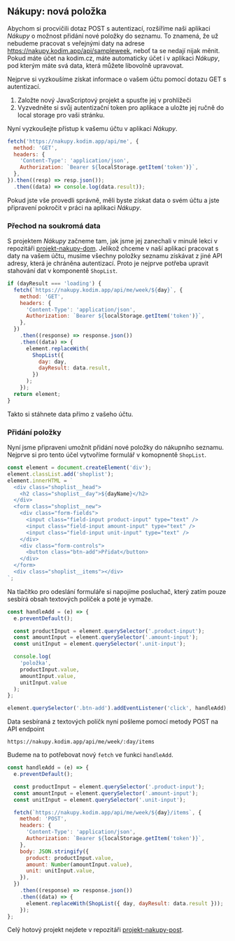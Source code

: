 ## Nákupy: nová položka

Abychom si procvičili dotaz POST s autentizací, rozšíříme naši aplikaci _Nákupy_ o možnost přidání nové položky do seznamu. To znamená, že už nebudeme pracovat s veřejnými daty na adrese https://nakupy.kodim.app/api/sampleweek, neboť ta se nedají nijak měnit. Pokud máte účet na kodim.cz, máte automaticky účet i v aplikaci _Nákupy_, pod kterým máte svá data, která můžete libovolně upravovat.

Nejprve si vyzkoušíme získat informace o vašem účtu pomocí dotazu GET s autentizací.

1. Založte nový JavaScriptový projekt a spusťte jej v prohlížeči
1. Vyzvedněte si svůj autentizační token pro aplikace a uložte jej ručně do local storage pro vaši stránku.

Nyní vyzkoušejte přístup k vašemu účtu v aplikaci _Nákupy_.

```js
fetch('https://nakupy.kodim.app/api/me', {
  method: 'GET',
  headers: {
    'Content-Type': 'application/json',
    Authorization: `Bearer ${localStorage.getItem('token')}`,
  },
}).then((resp) => resp.json());
  .then((data) => console.log(data.result));
```

Pokud jste vše provedli správně, měli byste získat data o svém účtu a jste připravení pokročit v práci na aplikaci _Nákupy_.

### Přechod na soukromá data

S projektem _Nákupy_ začneme tam, jak jsme jej zanechali v minulé lekci v repozitáři [projekt-nakupy-dom](https://github.com/Czechitas-podklady-WEB/projekt-nakupy-dom). Jelikož chceme v naší aplikaci pracovat s daty na vašem účtu, musíme všechny položky seznamu získávat z jiné API adresy, která je chráněna autentizací. Proto je nejprve potřeba upravit stahování dat v komponentě `ShopList`.

```js
if (dayResult === 'loading') {
  fetch(`https://nakupy.kodim.app/api/me/week/${day}`, {
    method: 'GET',
    headers: {
      'Content-Type': 'application/json',
      Authorization: `Bearer ${localStorage.getItem('token')}`,
    },
  })
    .then((response) => response.json())
    .then((data) => {
      element.replaceWith(
        ShopList({
          day: day,
          dayResult: data.result,
        })
      );
    });
  return element;
}
```

Takto si stáhnete data přímo z vašeho účtu.

### Přidání položky

Nyní jsme připraveni umožnit přidání nové položky do nákupního seznamu. Nejprve si pro tento účel vytvoříme formulář v komopnentě `ShopList`.

```js
const element = document.createElement('div');
element.classList.add('shoplist');
element.innerHTML = `
  <div class="shoplist__head">
    <h2 class="shoplist__day">${dayName}</h2>
  </div>
  <form class="shoplist__new">
    <div class="form-fields">  
      <input class="field-input product-input" type="text" />
      <input class="field-input amount-input" type="text" />
      <input class="field-input unit-input" type="text" />
    </div>
    <div class="form-controls">
      <button class="btn-add">Přidat</button>
    </div>
  </form>
  <div class="shoplist__items"></div>
`;
```

Na tlačítko pro odeslání formuláře si napojíme posluchač, který zatím pouze sesbírá obsah textových políček a poté je vymaže.

```js
const handleAdd = (e) => {
  e.preventDefault();

  const productInput = element.querySelector('.product-input');
  const amountInput = element.querySelector('.amount-input');
  const unitInput = element.querySelector('.unit-input');

  console.log(
    'položka',
    productInput.value,
    amountInput.value,
    unitInput.value
  );
};

element.querySelector('.btn-add').addEventListener('click', handleAdd);
```

Data sesbíraná z textových políčk nyní pošleme pomocí metody POST na API endpoint

```
https://nakupy.kodim.app/api/me/week/:day/items
```

Budeme na to potřebovat nový `fetch` ve funkci `handleAdd`.

```js
const handleAdd = (e) => {
  e.preventDefault();

  const productInput = element.querySelector('.product-input');
  const amountInput = element.querySelector('.amount-input');
  const unitInput = element.querySelector('.unit-input');

  fetch(`https://nakupy.kodim.app/api/me/week/${day}/items`, {
    method: 'POST',
    headers: {
      'Content-Type': 'application/json',
      Authorization: `Bearer ${localStorage.getItem('token')}`,
    },
    body: JSON.stringify({
      product: productInput.value,
      amount: Number(amountInput.value),
      unit: unitInput.value,
    }),
  })
    .then((response) => response.json())
    .then((data) => {
      element.replaceWith(ShopList({ day, dayResult: data.result }));
    });
};
```

Celý hotový projekt nejdete v repozitáři [projekt-nakupy-post](https://github.com/Czechitas-podklady-WEB/projekt-nakupy-post).
